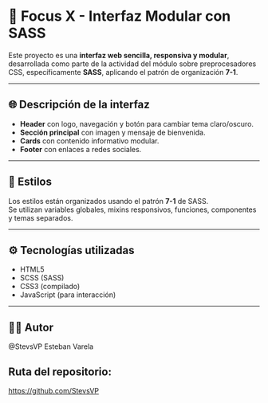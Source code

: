 # 🧩 Focus X - Interfaz Modular con SASS

Este proyecto es una **interfaz web sencilla, responsiva y modular**, desarrollada como parte de la actividad del módulo sobre preprocesadores CSS, específicamente **SASS**, aplicando el patrón de organización **7-1**.

---

## 🌐 Descripción de la interfaz

- **Header** con logo, navegación y botón para cambiar tema claro/oscuro.
- **Sección principal** con imagen y mensaje de bienvenida.
- **Cards** con contenido informativo modular.
- **Footer** con enlaces a redes sociales.

---

## 🎨 Estilos

Los estilos están organizados usando el patrón **7-1** de SASS.  
Se utilizan variables globales, mixins responsivos, funciones, componentes y temas separados.

---

## ⚙️ Tecnologías utilizadas

- HTML5
- SCSS (SASS)
- CSS3 (compilado)
- JavaScript (para interacción)

---

## 👨‍💻 Autor
@StevsVP Esteban Varela

## Ruta del repositorio:
https://github.com/StevsVP
